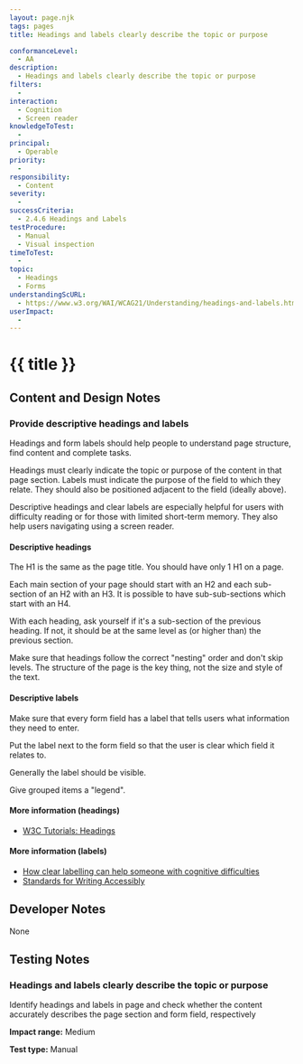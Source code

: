 ```yaml
---
layout: page.njk
tags: pages
title: Headings and labels clearly describe the topic or purpose

conformanceLevel:
  - AA
description:
  - Headings and labels clearly describe the topic or purpose
filters:
  -
interaction:
  - Cognition
  - Screen reader
knowledgeToTest:
  -
principal:
  - Operable
priority:
  -
responsibility:
  - Content
severity:
  -
successCriteria:
  - 2.4.6 Headings and Labels
testProcedure:
  - Manual
  - Visual inspection
timeToTest:
  -
topic:
  - Headings
  - Forms
understandingScURL:
  - https://www.w3.org/WAI/WCAG21/Understanding/headings-and-labels.html
userImpact:
  -
---
```


# {{ title }}

## Content and Design Notes

### Provide descriptive headings and labels

Headings and form labels should help people to understand page structure, find content and complete tasks.

Headings must clearly indicate the topic or purpose of the content in that page section. Labels must indicate the purpose of the field to which they relate. They should also be positioned adjacent to the field (ideally above).

Descriptive headings and clear labels are especially helpful for users with difficulty reading or for those with limited short-term memory. They also help users navigating using a screen reader.

#### Descriptive headings

The H1 is the same as the page title. You should have only 1 H1 on a page.

Each main section of your page should start with an H2 and each sub-section of an H2 with an H3. It is possible to have sub-sub-sections which start with an H4.

With each heading, ask yourself if it's a sub-section of the previous heading. If not, it should be at the same level as (or higher than) the previous section.

Make sure that headings follow the correct "nesting" order and don't skip levels. The structure of the page is the key thing, not the size and style of the text.

#### Descriptive labels

Make sure that every form field has a label that tells users what information they need to enter.

Put the label next to the form field so that the user is clear which field it relates to.

Generally the label should be visible.

Give grouped items a "legend".

#### More information (headings)

- [W3C Tutorials: Headings](https://www.w3.org/WAI/tutorials/page-structure/headings/)

#### More information (labels)

- [How clear labelling can help someone with cognitive difficulties](https://www.w3.org/WAI/people-use-web/user-stories/#supermarketassistant)
- [Standards for Writing Accessibly](https://alistapart.com/article/standards-for-writing-accessibly/)

## Developer Notes

None

## Testing Notes

### Headings and labels clearly describe the topic or purpose

Identify headings and labels in page and check whether the content accurately describes the page section and form field, respectively

**Impact range:** Medium

**Test type:** Manual
